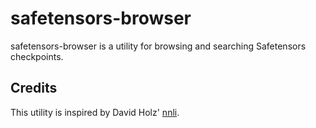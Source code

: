 # safetensors-browser

safetensors-browser is a utility for browsing and searching Safetensors
checkpoints.

## Credits

This utility is inspired by David Holz' [nnli](https://github.com/drbh/nnli).

